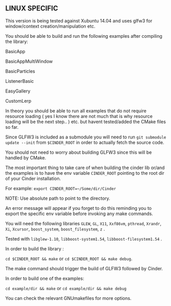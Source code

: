 LINUX SPECIFIC
--------------

This version is being tested against Xubuntu 14.04 and uses glfw3 for window/context creation/manipulation etc.

You should be able to build and run the following examples after compiling the library:

BasicApp

BasicAppMultiWindow

BasicParticles

ListenerBasic

EasyGallery

CustomLerp


In theory you should be able to run all examples that do not require resource loading ( yes I know there are not much that is why resource loading will be the next step.. ) etc. but havent tested/added the CMake files so far.

Since GLFW3 is included as a submodule you will need to run `git submodule update --init` from `$CINDER_ROOT` in order to actually fetch the source code.

You should not need to worry about building GLFW3 since this will be handled by CMake.

The most important thing to take care of when building the cinder lib or/and the examples is to have the env variable `CINDER_ROOT` pointing to the root dir of your Cinder installation.

For example:
`export CINDER_ROOT=~/Some/dir/Cinder`

NOTE: Use absolute path to point to the directory.

An error message will appear if you forget to do this reminding you to export the specific env variable before invoking any make commands.

You will need the following libraries `GLEW`, `GL`, `X11`, `Xxf86vm`, `pthread`, `Xrandr`, `Xi`, `Xcursor`, `boost_system`, `boost_filesystem`, `z` .

Tested with `libglew-1.10`, `libboost-system1.54`, `libboost-filesystem1.54` .

In order to build the library :

`cd $CINDER_ROOT && make` or `cd $CINDER_ROOT && make debug`.

The make command should trigger the build of GLFW3 followed by Cinder.

In order to build one of the examples:

`cd example/dir && make` or `cd example/dir && make debug` 

You can check the relevant GNUmakefiles for more options.
